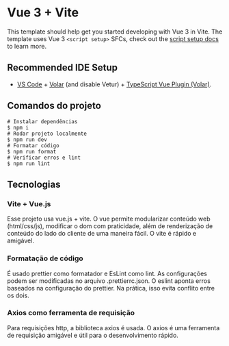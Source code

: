# Vue 3 + Vite

This template should help get you started developing with Vue 3 in Vite. The template uses Vue 3 `<script setup>` SFCs, check out the [script setup docs](https://v3.vuejs.org/api/sfc-script-setup.html#sfc-script-setup) to learn more.

## Recommended IDE Setup

-   [VS Code](https://code.visualstudio.com/) + [Volar](https://marketplace.visualstudio.com/items?itemName=Vue.volar) (and disable Vetur) + [TypeScript Vue Plugin (Volar)](https://marketplace.visualstudio.com/items?itemName=Vue.vscode-typescript-vue-plugin).

## Comandos do projeto
```shell
# Instalar dependências
$ npm i
# Rodar projeto localmente
$ npm run dev
# Formatar código
$ npm run format
# Verificar erros e lint
$ npm run lint
```

## Tecnologias
### Vite + Vue.js
Esse projeto usa vue.js + vite. O vue permite modularizar conteúdo web (html/css/js),
modificar o dom com praticidade, além de renderização de conteúdo do lado do cliente de uma maneira fácil. O vite é rápido e amigável.

### Formatação de código
É usado prettier como formatador e EsLint como lint. As configurações podem ser modificadas no arquivo
.prettierrc.json. O eslint aponta erros baseados na configuração do prettier. Na prática, isso evita conflito entre os dois.

### Axios como ferramenta de requisição
Para requisições http, a biblioteca axios é usada. O axios é uma ferramenta de requisição amigável
e útil para o desenvolvimento rápido.
